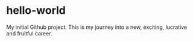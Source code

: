 # hello-world
My initial Github project. 
This is my journey into a new, exciting, lucrative and fruitful career.
